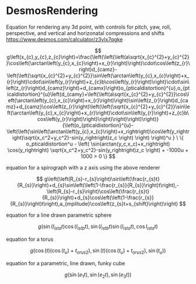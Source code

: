 # DesmosRendering
Equation for rendering any 3d point, with controls for pitch, yaw, roll, perspective, and vertical and horizonatal compressions and shifts
https://www.desmos.com/calculator/z3ylx7qgke

$$
g\left(x_{c},y_{c},z_{c}\right)=\frac{\left(\left(\left(a\sqrt{x_{c}^{2}+y_{c}^{2}}\cos\left(\arctan\left(y_{c},x_{c}\right)+x_{r}\right)\right)\cdot\cos\left(z_{r}\right)d_{camz}-\left(\left(\sqrt{x_{c}^{2}+y_{c}^{2}}\sin\left(\arctan\left(y_{c},x_{c}\right)+x_{r}\right)\cdot\sin\left(y_{r}\right)+z_{c}b\cos\left(y_{r}\right)\right)\cdot\sin\left(z_{r}\right)d_{camz}\right)+d_{camx}\right)o_{pticaldistortion}^{u},o_{pticaldistortion}^{u}\left(d_{camy}+\left(\left(a\sqrt{x_{c}^{2}+y_{c}^{2}}\cos\left(\arctan\left(y_{c},x_{c}\right)+x_{r}\right)\right)\sin\left(z_{r}\right)d_{camz}+d_{camz}\cos\left(z_{r}\right)\left(\left(\sqrt{x_{c}^{2}+y_{c}^{2}}\sin\left(\arctan\left(y_{c},x_{c}\right)+x_{r}\right)\cdot\sin\left(y_{r}\right)+z_{c}b\cos\left(y_{r}\right)\right)\right)\right)\right)\right)}{\left(o_{pticaldistortion}^{u}-\left(\left(\sin\left(\arctan\left(y_{c},x_{c}\right)+x_rightright)\cos\left(y_rightright)\sqrt{x_c^2+y_c^2}-sin(y_rightright)z_c \right) \right) \right)^u } \ \{ o_pticaldistortion^u - \left( \sin(arctan(y_c,x_c)+x_rightright) \cos(y_rightright) \sqrt{x_c^2+y_c^2}-sin(y_rightright)z_c \right) + -1000u + 1000 > 0 \}
$$

equation for a spirograph with a z axis using the above renderer 

$$
g\left(\left(R_{s}-r_{s}\right)\sin\left(\frac{r_{s}t}{R_{s}}\right)+d_{s}\sin\left(\left(1-\frac{r_{s}}{R_{s}}\right)t\right),-\left(R_{s}-r_{s}\right)\cos\left(\frac{r_{s}t}{R_{s}}\right)+d_{s}\cos\left(\left(1-\frac{r_{s}}{R_{s}}\right)t\right),a_{mplitude}\cos\left(z_{s}t+s_{shift}\right)\right)
$$

equation for a line drawn parametric sphere

$$
g\left(\sin\left(l_{ista}t\right)\cos\left(l_{istb}t\right),\sin\left(l_{istb}t\right)\sin\left(l_{ista}t\right),\cos l_{ista}t\right)
$$

equation for a torus 

$$ 
g\left(\cos\left(t\right)\left(\cos\left(t_{u}\right)+t_{orus2}\right),\sin\left(t\right)\left(\cos\left(t_{u}\right)+t_{orus2}\right),\sin\left(t_{u}\right)\right)
$$

equation for a parametric, line drawn, funky cube

$$
g\left(\sin\left(e_{1}t\right),\sin\left(e_{2}t\right),\sin\left(e_{3}t\right)\right)
$$
